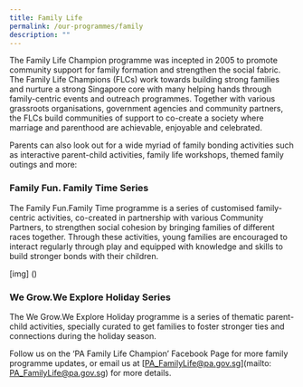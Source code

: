 ```yaml
---
title: Family Life
permalink: /our-programmes/family
description: ""
---
```

The Family Life Champion programme was incepted in 2005 to promote community support for family formation and strengthen the social fabric. The Family Life Champions (FLCs) work towards building strong families and nurture a strong Singapore core with many helping hands through family-centric events and outreach programmes.  Together with various grassroots organisations, government agencies and community partners, the FLCs build communities of support to co-create a society where marriage and parenthood are achievable, enjoyable and celebrated.

Parents can also look out for a wide myriad of family bonding activities such as interactive parent-child activities, family life workshops, themed family outings and more:

### Family Fun. Family Time Series

The Family Fun.Family Time programme is a series of customised family-centric activities, co-created in partnership with various Community Partners, to strengthen social cohesion by bringing families of different races together. Through these activities, young families are encouraged to interact regularly through play and equipped with knowledge and skills to build stronger bonds with their children.

[img] ()

### We Grow.We Explore Holiday Series

The We Grow.We Explore Holiday programme is a series of thematic parent-child activities, specially curated to get families to foster stronger ties and connections during the holiday season.

Follow us on the ‘PA Family Life Champion’ Facebook Page for more family programme updates, or email us at [PA_FamilyLife@pa.gov.sg](mailto: PA_FamilyLife@pa.gov.sg) for more details.